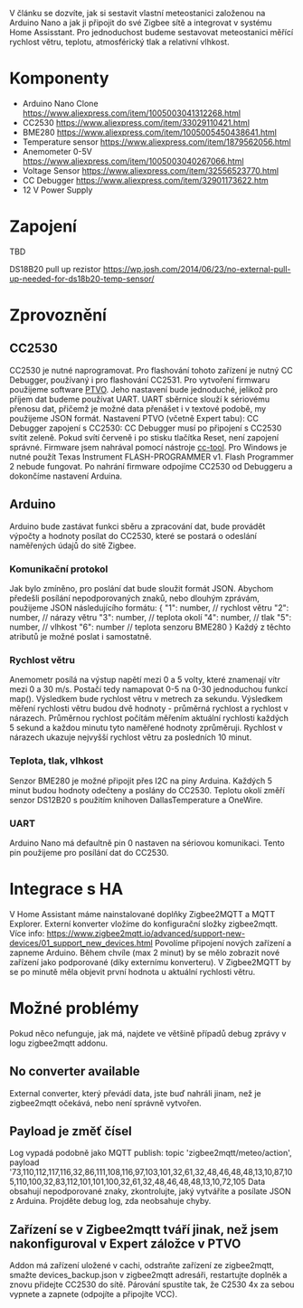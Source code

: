 
V článku se dozvíte, jak si sestavit vlastní meteostanici založenou na Arduino Nano a jak ji připojit do své Zigbee sítě a integrovat v systému Home Assisstant.
Pro jednoduchost budeme sestavovat meteostanici měřící rychlost větru, teplotu, atmosférický tlak a relativní vlhkost.

# Komponenty
- Arduino Nano Clone
https://www.aliexpress.com/item/1005003041312268.html
- CC2530
https://www.aliexpress.com/item/33029110421.html
- BME280
https://www.aliexpress.com/item/1005005450438641.html
- Temperature sensor
https://www.aliexpress.com/item/1879562056.html
- Anemometer 0-5V
https://www.aliexpress.com/item/1005003040267066.html
- Voltage Sensor
https://www.aliexpress.com/item/32556523770.html
- CC Debugger
https://www.aliexpress.com/item/32901173622.htm
- 12 V Power Supply

# Zapojení
TBD

DS18B20 pull up rezistor https://wp.josh.com/2014/06/23/no-external-pull-up-needed-for-ds18b20-temp-sensor/

# Zprovoznění

## CC2530
CC2530 je nutné naprogramovat. Pro flashování tohoto zařízení je nutný CC Debugger, používaný i pro flashování CC2531. Pro vytvoření firmwaru použijeme software [PTVO](https://ptvo.info/zigbee-configurable-firmware-features/). Jeho nastavení bude jednoduché, jelikož pro příjem dat budeme používat UART. UART sběrnice slouží k sériovému přenosu dat, přičemž je možné data přenášet i v textové podobě, my použijeme JSON formát. 
Nastavení PTVO (včetně Expert tabu):
CC Debugger zapojení s CC2530:
CC Debugger musí po připojení s CC2530 svítit zeleně. Pokud svítí červeně i po stisku tlačítka Reset, není zapojení správné.
Firmware jsem nahrával pomocí nástroje [cc-tool](https://github.com/dashesy/cc-tool). Pro Windows je nutné použít Texas Instrument FLASH-PROGRAMMER v1. Flash Programmer 2 nebude fungovat.
Po nahrání firmware odpojíme CC2530 od Debuggeru a dokončíme nastavení Arduina.

## Arduino
Arduino bude zastávat funkci sběru a zpracování dat, bude provádět výpočty a hodnoty posílat do CC2530, které se postará o odeslání naměřených údajů do sitě Zigbee.

### Komunikační protokol
Jak bylo zmíněno, pro poslání dat bude sloužit formát JSON. Abychom předešli posílání nepodporovaných znaků, nebo dlouhým zprávám, použijeme JSON následujícího formátu:
{
   "1": number, // rychlost větru
   "2": number, // nárazy větru
   "3": number, // teplota okolí
   "4": number, // tlak
   "5": number, // vlhkost
   "6": number  // teplota senzoru BME280
}
Každý z těchto atributů je možné poslat i samostatně.

### Rychlost větru 
Anemometr posílá na výstup napětí mezi 0 a 5 volty, které znamenají vítr mezi 0 a 30 m/s. 
Postačí tedy namapovat 0-5 na 0-30 jednoduchou funkcí map(). Výsledkem bude rychlost větru v metrech za sekundu.
Výsledkem měření rychlosti větru budou dvě hodnoty - průměrná rychlost a rychlost v nárazech.
Průměrnou rychlost počítám měřením aktuální rychlosti každých 5 sekund a každou minutu tyto naměřené hodnoty zprůměruji.
Rychlost v nárazech ukazuje nejvyšší rychlost větru za posledních 10 minut.

### Teplota, tlak, vlhkost 
Senzor BME280 je možné připojit přes I2C na piny Arduina. Každých 5 minut budou hodnoty odečteny a poslány do CC2530. Teplotu okolí změří senzor DS12B20 s použitím knihoven DallasTemperature a OneWire.

### UART
Arduino Nano má defaultně pin 0 nastaven na sériovou komunikaci. Tento pin použijeme pro posílání dat do CC2530.

# Integrace s HA
V Home Assistant máme nainstalované doplňky Zigbee2MQTT a MQTT Explorer.
Externí konverter vložíme do konfigurační složky zigbee2mqtt. Více info: https://www.zigbee2mqtt.io/advanced/support-new-devices/01_support_new_devices.html
Povolíme připojení nových zařízení a zapneme Arduino. Během chvíle (max 2 minut) by se mělo zobrazit nové zařízení jako podporované (díky externímu konverteru). V Zigbee2MQTT by se po minutě měla objevit první hodnota u aktuální rychlosti větru.

# Možné problémy
Pokud něco nefunguje, jak má, najdete ve většině případů debug zprávy v logu zigbee2mqtt addonu.
## No converter available 
External converter, který převádí data, jste buď nahráli jinam, než je zigbee2mqtt očekává, nebo není správně vytvořen.
## Payload je změť čísel
Log vypadá podobně jako MQTT publish: topic 'zigbee2mqtt/meteo/action', payload '73,110,112,117,116,32,86,111,108,116,97,103,101,32,61,32,48,46,48,48,13,10,87,105,110,100,32,83,112,101,101,100,32,61,32,48,46,48,48,13,10,72,105
Data obsahují nepodporované znaky, zkontrolujte, jaký vytváříte a posílate JSON z Arduina. Projděte debug log, zda neobsahuje chyby.
## Zařízení se v Zigbee2mqtt tváří jinak, než jsem nakonfiguroval v Expert záložce v PTVO
Addon má zařízení uložené v cachi, odstraňte zařízení ze zigbee2mqtt, smažte devices_backup.json v zigbee2mqtt adresáři, restartujte doplněk a znovu přidejte CC2530 do sítě. Párování spustíte tak, že C2530 4x za sebou vypnete a zapnete (odpojíte a připojíte VCC).

